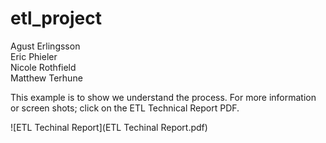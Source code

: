 # etl_project

Agust Erlingsson <br>
Eric Phieler <br>
Nicole Rothfield <br>
Matthew Terhune <br>

This example is to show we understand the process.  For more information or screen shots; click on the ETL Technical Report PDF. <br>

![ETL Techinal Report](ETL Techinal Report.pdf)
